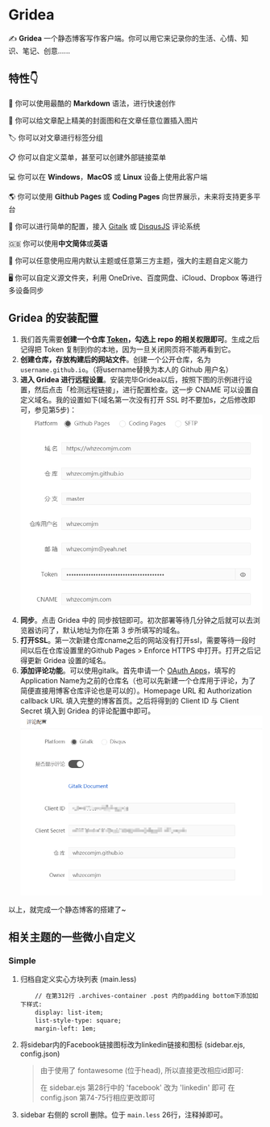 #  Gridea 

✍️ **Gridea** 一个静态博客写作客户端。你可以用它来记录你的生活、心情、知识、笔记、创意......

## 特性👇

📝 你可以使用最酷的 **Markdown** 语法，进行快速创作

🌉 你可以给文章配上精美的封面图和在文章任意位置插入图片

🏷️ 你可以对文章进行标签分组

📋 你可以自定义菜单，甚至可以创建外部链接菜单

💻 你可以在 **Windows**，**MacOS** 或 **Linux** 设备上使用此客户端

🌎 你可以使用 **𝖦𝗂𝗍𝗁𝗎𝖻 𝖯𝖺𝗀𝖾𝗌** 或 **Coding Pages** 向世界展示，未来将支持更多平台

💬 你可以进行简单的配置，接入 [Gitalk](https://github.com/gitalk/gitalk) 或 [DisqusJS](https://github.com/SukkaW/DisqusJS) 评论系统

🇬🇧 你可以使用**中文简体**或**英语**

🌁 你可以任意使用应用内默认主题或任意第三方主题，强大的主题自定义能力

🖥 你可以自定义源文件夹，利用 OneDrive、百度网盘、iCloud、Dropbox 等进行多设备同步



## Gridea 的安装配置

1. 我们首先需要**创建一个仓库 [Token](https://github.com/settings/tokens)，勾选上 repo 的相关权限即可**。生成之后记得把 Token 复制到你的本地，因为一旦关闭网页将不能再看到它。
2. **创建仓库，存放构建后的网站文件**。创建一个公开仓库，名为 `username.github.io`。（将username替换为本人的 Github 用户名）
3. **进入 Gridea 进行远程设置**。安装完毕Gridea以后，按照下图的示例进行设置，然后点击「检测远程链接」，进行配置检查。这一步 CNAME 可以设置自定义域名。我的设置如下(域名第一次没有打开 SSL 时不要加s，之后修改即可，参见第5步)：
   ![](Gridea-1.png)
4. **同步**。点击 Gridea 中的 同步按钮即可。初次部署等待几分钟之后就可以去浏览器访问了，默认地址为你在第 3 步所填写的域名。
5. **打开SSL**。第一次新建仓库cname之后的网站没有打开ssl，需要等待一段时间以后在仓库设置里的Github Pages > Enforce HTTPS  中打开。打开之后记得更新 Gridea 设置的域名。
6. **添加评论功能**。可以使用gitalk。首先申请一个 [OAuth Apps](https://github.com/settings/developers)，填写的Application Name为之前的仓库名（也可以先新建一个仓库用于评论，为了简便直接用博客仓库评论也是可以的）。Homepage URL 和 Authorization callback URL 填入完整的博客首页。之后将得到的 Client ID 与 Client Secret 填入到 Gridea 的评论配置中即可。
   ![Gridea-2](Gridea-2.png)

以上，就完成一个静态博客的搭建了~



## 相关主题的一些微小自定义

### Simple

1. 归档自定义实心方块列表 (main.less)

   ```less
       // 在第312行 .archives-container .post 内的padding bottom下添加如下样式:
       display: list-item;
       list-style-type: square;
       margin-left: 1em;
   ```

2. 将sidebar内的Facebook链接图标改为linkedin链接和图标 (sidebar.ejs, config.json)

   > 由于使用了 fontawesome (位于head), 所以直接更改相应id即可:
   >
   > 在 sidebar.ejs 第28行中的 'facebook' 改为 'linkedin' 即可
   > 在 config.json 第74-75行相应更改即可

3. sidebar 右侧的 scroll 删除。位于 `main.less` 26行，注释掉即可。

   